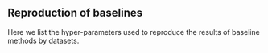 ## Reproduction of baselines

Here we list the hyper-parameters used to reproduce the results of baseline methods by datasets.

